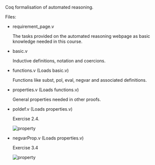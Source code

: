 Coq formalisation of automated reasoning.

Files:
* requirement_page.v
  
  The tasks provided on the automated reasoning webpage as basic knowledge needed in this course.

* basic.v

  Inductive definitions, notation and coercions.

* functions.v (Loads basic.v)

  Functions like subst, pol, eval, negvar and associated definitions.

* properties.v (Loads functions.v)

  General properties needed in other proofs.

* poldef.v (Loads properties.v)

  Exercise 2.4.
  
  ![property](https://latex.codecogs.com/gif.latex?\forall&space;p~H~F~G,&space;p&space;\in&space;pos~H&space;\to&space;\\&space;(pol~H~p&space;=&space;\lfloor&space;1\rfloor&space;\to&space;eval~A~F\leq&space;eval~A~G\to&space;eval~A~hf\leq&space;eval~A~H[G]p)&space;\land&space;(pol~H~p&space;=&space;\lfloor&space;-1\rfloor&space;\to&space;eval~A~F\geq&space;eval~A~G\to&space;eval~A~hf\leq&space;eval~A~H[G]p))

* negvarProp.v (Loads properties.v)

  Exercise 3.4
  
  ![property](https://latex.codecogs.com/gif.latex?\forall&space;F,&space;\mathit{satisfiable}~F&space;->&space;\mathit{satisfiable}&space;(\mathit{negvar}~F))


[//]: # "
\forall p~H~F~G, p \in pos~H \to \\ 
(pol~H~p = \lfloor 1\rfloor \to  eval~A~F\leq eval~A~G\to eval~A~hf\leq eval~A~H[G]p) \land (pol~H~p = \lfloor -1\rfloor \to eval~A~F\geq eval~A~G\to eval~A~hf\leq eval~A~H[G]p)
"
